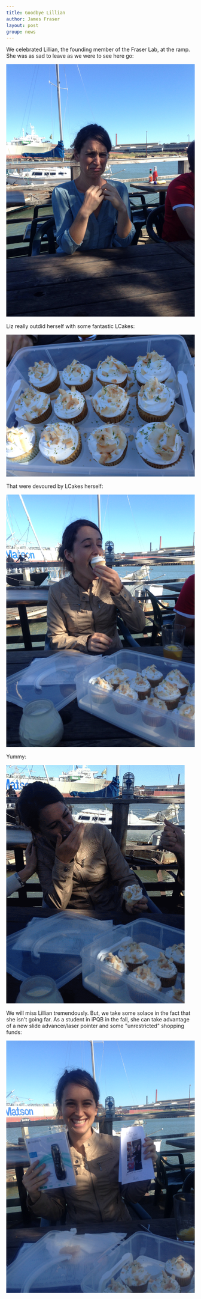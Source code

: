 ```yaml
---
title: Goodbye Lillian
author: James Fraser
layout: post
group: news
---
```

We celebrated Lillian, the founding member of the Fraser Lab, at the ramp.  She was as sad to leave as we were to see here go:

 <img src="/static/img/news/Lillian_Sad.jpg" alt="Sad" class="img-fluid">

Liz really outdid herself with some fantastic LCakes:

 <img src="/static/img/news/LCakes.jpg" alt="LCakes" class="img-fluid">

That were devoured by LCakes herself:

 <img src="/static/img/news/LCakes_Squared.jpg" alt="LCakes^2" class="img-fluid">

Yummy:

 <img src="/static/img/news/LILLIAN_IN_MOTION.gif" alt="Attack!" class="img-fluid">

We will miss Lillian tremendously.  But, we take some solace in the fact that she isn't going far. As a student in iPQB in the fall, she can take advantage of a new slide advancer/laser pointer and some "unrestricted" shopping funds:

 <img src="/static/img/news/Lillian_Gift.jpg" alt="Laser Pointer" class="img-fluid">


